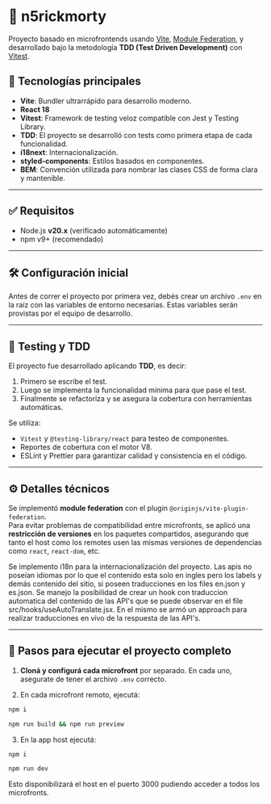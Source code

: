 # 🧪 n5rickmorty

Proyecto basado en microfrontends usando [Vite](https://vitejs.dev/), [Module Federation](https://github.com/originjs/vite-plugin-federation), y desarrollado bajo la metodología **TDD (Test Driven Development)** con [Vitest](https://vitest.dev/).

## 🚀 Tecnologías principales

- **Vite**: Bundler ultrarrápido para desarrollo moderno.
- **React 18**
- **Vitest**: Framework de testing veloz compatible con Jest y Testing Library.
- **TDD**: El proyecto se desarrolló con tests como primera etapa de cada funcionalidad.
- **i18next**: Internacionalización.
- **styled-components**: Estilos basados en componentes.
- **BEM**: Convención utilizada para nombrar las clases CSS de forma clara y mantenible.

---

## ✅ Requisitos

- Node.js **v20.x** (verificado automáticamente)
- npm v9+ (recomendado)

---

## 🛠 Configuración inicial

Antes de correr el proyecto por primera vez, debés crear un archivo `.env` en la raíz con las variables de entorno necesarias. Estas variables serán provistas por el equipo de desarrollo.

---

## 🧪 Testing y TDD

El proyecto fue desarrollado aplicando **TDD**, es decir:

1. Primero se escribe el test.
2. Luego se implementa la funcionalidad mínima para que pase el test.
3. Finalmente se refactoriza y se asegura la cobertura con herramientas automáticas.

Se utiliza:
- `Vitest` y `@testing-library/react` para testeo de componentes.
- Reportes de cobertura con el motor V8.
- ESLint y Prettier para garantizar calidad y consistencia en el código.

---

## ⚙️ Detalles técnicos

Se implementó **module federation** con el plugin `@originjs/vite-plugin-federation`.  
Para evitar problemas de compatibilidad entre microfronts, se aplicó una **restricción de versiones** en los paquetes compartidos, asegurando que tanto el host como los remotes usen las mismas versiones de dependencias como `react`, `react-dom`, etc.

Se implemento i18n para la internacionalización del proyecto. Las apis no poseían idiomas por lo que el contenido esta solo en ingles pero los labels y demás contenido del sitio, si poseen traducciones en los files en.json y es.json. 
Se manejo la posibilidad de crear un hook con traduccion automatica del contenido de las API's que se puede observar en el file src/hooks/useAutoTranslate.jsx. En el mismo se armó un approach para realizar traducciones en vivo de la respuesta de las API's.

---

## 🔧 Pasos para ejecutar el proyecto completo

1. **Cloná y configurá cada microfront** por separado. En cada uno, asegurate de tener el archivo `.env` correcto.

2. En cada microfront remoto, ejecutá:

```bash
npm i

npm run build && npm run preview
```

3. En la app host ejecutá:
```bash
npm i

npm run dev
```
Esto disponibilizará el host en el puerto 3000 pudiendo acceder a todos los microfronts.
